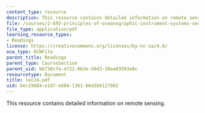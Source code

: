 ```yaml
---
content_type: resource
description: This resource contains detailed information on remote sensing.
file: /courses/2-693-principles-of-oceanographic-instrument-systems-sensors-and-measurements-13-998-spring-2004/bec19d84e1d7e6841361b6a5b6127982_lec24.pdf
file_type: application/pdf
learning_resource_types:
- Readings
license: https://creativecommons.org/licenses/by-nc-sa/4.0/
ocw_type: OCWFile
parent_title: Readings
parent_type: CourseSection
parent_uid: b6730cfa-4722-0b3e-50d3-30aa03593e0c
resourcetype: Document
title: lec24.pdf
uid: bec19d84-e1d7-e684-1361-b6a5b6127982
---
```

This resource contains detailed information on remote sensing.